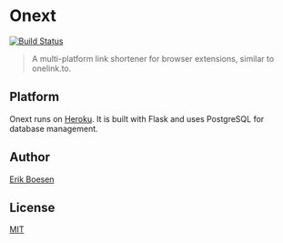 # Onext
[![Build Status](https://travis-ci.org/ErikBoesen/Onext.svg?branch=master)](https://travis-ci.org/ErikBoesen/Onext)

> A multi-platform link shortener for browser extensions, similar to onelink.to.

## Platform
Onext runs on [Heroku](https://heroku.com). It is built with Flask and uses PostgreSQL for database management.

## Author
[Erik Boesen](https://github.com/ErikBoesen)

## License
[MIT](LICENSE)
